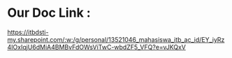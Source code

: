 # Our Doc Link :
https://itbdsti-my.sharepoint.com/:w:/g/personal/13521046_mahasiswa_itb_ac_id/EY_iyRz4IOxIqjU6dMiA4BMBvFdOWsViTwC-wbdZF5_VFQ?e=vJKQxV
